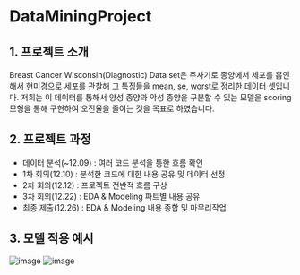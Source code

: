 # DataMiningProject

## 1. 프로젝트 소개
Breast Cancer Wisconsin(Diagnostic) Data set은 주사기로 종양에서 세포를 흡인해서 현미경으로 세포를 관찰해 그 특징들을 mean, se, worst로 정리한 데이터 셋입니다. 저희는 이 데이터를 통해서 양성 종양과 악성 종양을 구분할 수 있는 모델을 scoring 모형을 통해 구현하여 오진율을 줄이는 것을 목표로 하였습니다.
  
## 2. 프로젝트 과정
- 데이터 분석(~12.09) : 여러 코드 분석을 통한 흐름 확인
- 1차 회의(12.10) : 분석한 코드에 대한 내용 공유 및 데이터 선정
- 2차 회의(12.12) : 프로젝트 전반적 흐름 구상
- 3차 회의(12.22) : EDA & Modeling 파트별 내용 공유
- 최종 제출(12.26) : EDA & Modeling 내용 종합 및 마무리작업

## 3. 모델 적용 예시
![image](https://github.com/BaekJunehong/DataMining_project/assets/101456289/2f82dbe4-2a04-4f0b-ba6c-feed1867bbb4)
![image](https://github.com/BaekJunehong/DataMining_project/assets/101456289/19182487-1d3c-475a-835d-dec69ceada13)
